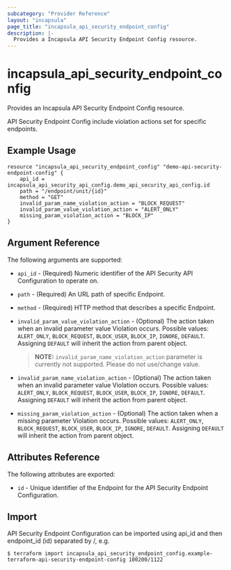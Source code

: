 ```yaml
---
subcategory: "Provider Reference"
layout: "incapsula"
page_title: "incapsula_api_security_endpoint_config"
description: |-
  Provides a Incapsula API Security Endpoint Config resource.
---
```


# incapsula_api_security_endpoint_config

Provides an Incapsula API Security Endpoint Config resource.

API Security Endpoint Config include violation actions set for specific endpoints.

## Example Usage

```hcl
resource "incapsula_api_security_endpoint_config" "demo-api-security-endpoint-config" {
    api_id = incapsula_api_security_api_config.demo_api_security_api_config.id
    path = "/endpoint/unit/{id}"
	method = "GET"
	invalid_param_name_violation_action = "BLOCK_REQUEST"
	invalid_param_value_violation_action = "ALERT_ONLY"
	missing_param_violation_action = "BLOCK_IP"
}
```

## Argument Reference

The following arguments are supported:

* `api_id` - (Required) Numeric identifier of the API Security API Configuration to operate on.
* `path` - (Required) An URL path of specific Endpoint.
* `method` - (Required) HTTP method that describes a specific Endpoint.
* `invalid_param_value_violation_action` - (Optional) The action taken when an invalid parameter value Violation occurs.
  Possible values: `ALERT_ONLY`, `BLOCK_REQUEST`, `BLOCK_USER`, `BLOCK_IP`, `IGNORE`, `DEFAULT`. Assigning `DEFAULT`
  will inherit the action from parent object.
  
  > **NOTE:** `invalid_param_name_violation_action` parameter is currently not supported. Please do not use/change value.

  
* `invalid_param_name_violation_action` - (Optional) The action taken when an invalid parameter value Violation occurs.
  Possible values: `ALERT_ONLY`, `BLOCK_REQUEST`, `BLOCK_USER`, `BLOCK_IP`, `IGNORE`, `DEFAULT`. Assigning `DEFAULT`
  will inherit the action from parent object.
* `missing_param_violation_action` - (Optional) The action taken when a missing parameter Violation occurs. Possible
  values: `ALERT_ONLY`, `BLOCK_REQUEST`, `BLOCK_USER`, `BLOCK_IP`, `IGNORE`, `DEFAULT`. Assigning `DEFAULT` will inherit
  the action from parent object.

## Attributes Reference

The following attributes are exported:

* `id` - Unique identifier of the Endpoint for the API Security Endpoint Configuration.

## Import

API Security Endpoint Configuration can be imported using api_id and then endpoint_id (id) separated by /, e.g.
```
$ terraform import incapsula_api_security_endpoint_config.example-terraform-api-security-endpoint-config 100200/1122

```

